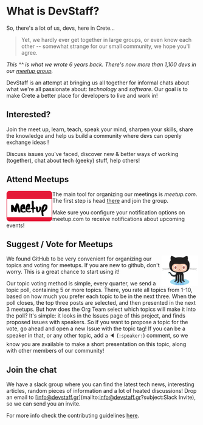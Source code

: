 # What is DevStaff?

So, there's a lot of us, devs, here in Crete... 

> Yet, we hardly ever get together in large groups, or even know each other -- somewhat strange for our small community, we hope you'll agree. 

_This ^^ is what we wrote 6 years back. There's now more than 1,100 devs in our [meetup group](https://www.meetup.com/devstaff/)._

DevStaff is an attempt at bringing us all together for informal chats about what we're all passionate about: _technology_ and _software_. Our goal is to make Crete a better place for developers to live and work in!

## Interested?

Join the meet up, learn, teach, speak your mind, sharpen your skills, share the knowledge and help us build a community where devs can openly exchange ideas ! 

Discuss issues you've faced, discover new & better ways of working (together), chat about tech (geeky) stuff, help others!

## Attend Meetups

<a href="http://www.meetup.com/DevStaff-A-Developer-Community-Gathering-In-Crete/"><img src="images/meetup.png" align="left"  height="80" ></a>

The main tool for organizing our meetings is *meetup.com*. The first step is head [there](http://www.meetup.com/DevStaff-A-Developer-Community-Gathering-In-Crete/) and join the group. 

Make sure you configure your notification options on meetup.com to receive notifications about upcoming events!


## Suggest / Vote for Meetups

<img src="images/github.png" align="right"  height="80" >
We found GitHub to be very convenient for organizing our topics and voting for meetups. 
If you are new to github, don't worry. This is a great chance to start using it! 

Our topic voting method is simple, every quarter, we send a topic poll, containing 5 or more topics. There, you rate all topics from 1-10, based on how much you prefer each topic to be in the next three. When the poll closes, the top three posts are selected, and then presented in the next 3 meetups. But how does the Org Team select which topics will make it into the poll? It's simple: it looks in the Issues page of this project, and finds proposed issues with speakers. So if you want to propose a topic for the vote, go ahead and open a new Issue with the topic tag! If you can be a speaker in that, or any other topic, add a :speaker: (`:speaker:`) comment, so we know you are available to make a short presentation on this topic, along with other members of our community!

## Join the chat
We have a slack group where you can find the latest tech news, interesting articles, random pieces of information and a lot of heated discussions! Drop an email to [info@devstaff.gr](mailto:info@devstaff.gr?subject:Slack Invite), so we can send you an invite. 

For more info check the contributing guidelines [here](CONTRIBUTING.md).
